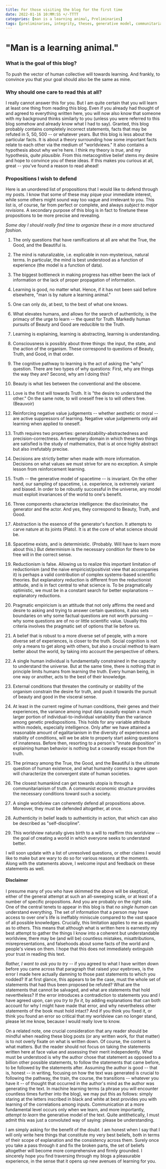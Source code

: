 ```yaml
---
title: For those visiting the blog for the first time
date: 2022-01-16 10:MM:SS +/-TTTT
categories: [man is a learning animal, Preliminaries]
tags: [preliminaries, integrity, theses, generative model, communitarianism, ml]
---
```


# **"Man is a learning animal."**


### What is the goal of this blog?

To push the vector of human collective will towards learning.
And frankly, to convince you that your goal should also be the same as mine.

### Why should one care to read this at all?
I really cannot answer this for you. But I am quite certain that you will learn at least one thing from reading this blog. Even if you already had thought of and agreed to everything written here, you will now also know that someone with my background thinks similarly to you (unless you were referred to this blog somehow and already know what I had to say). Granted, this blog probably contains completely incorrect statements, facts that may be refuted in 5, 50, 500 -- or whatever years. But this blog is less about the particular facts. It is about a theory surrounding how some important facts relate to each other via the medium of "worldviews." It also contains a hypothesis about why we're here. I think my theory is *true*, and my hypothesis, *quite plausible*. From this metacognitive belief stems my desire and hope to convince you of these ideas. If this makes you curious at all, great -- you've found a reason to read ahead!

### Propositions I wish to defend
Here is an unordered list of propositions that I would like to defend through my posts. I know that some of these may pique your immediate interest, while some others might sound way too vague and irrelevant to you. This list is, of course, far from perfect or complete, and always *subject to major revisions*. A secondary purpose of this blog is in fact to finetune these propositions to be more precise and revealing.

*Some day I should really find time to organize these in a more structured fashion.*

1. The only questions that have ramifications at all are what the True, the Good, and the Beautiful is.

2. The mind is naturalizable, i.e. explicable in non-mysterious, natural terms. In particular, the mind is best understood as a function of experience (the model is a function of data).

3. The biggest bottleneck in making progress has either been the lack of information or the lack of proper propagation of information.

4. Learning is good, no matter what. Hence, if it has not been said before elsewhere, "man is by nature a learning animal."

5. One can only do, at best, to the best of what one knows.

6. What elevates humans, and allows for the search of authenticity, is the primacy of the urge to learn -- the quest for Truth. Markedly human pursuits of Beauty and Good are reducible to the Truth.

7. Learning is explaining, learning is abstracting, learning is understanding.

8. Consciousness is possibly about three things: the input, the state, and the action of the organism. These correspond to questions of Beauty, Truth, and Good, in that order.

9. The cognitive pathway to learning is the act of asking the "why" question. There are two types of why questions: First, why are things the way they are? Second, why am I doing this?

10. Beauty is what lies between the conventional and the obscene.

11. Love is the first will towards Truth. It is "the desire to understand the other." On the same note, to will oneself free is to will others free. (Beauvoir)

12. Reinforcing negative value judgements -- whether aesthetic or moral -- are active suppressors of learning. Negative value judgements only aid learning when applied to oneself.

13. Truth requires two properties: generalizability-abstractedness and precision-correctness. An exemplary domain in which these two things are satisfied is the study of mathematics, that is at once highly abstract but also irrefutably precise.

14. Decisions are strictly better when made with more information. Decisions on what values we must strive for are no exception. A simple lesson from reinforcement learning.

15. Truth -- the generative model of spacetime -- is invariant. On the other hand, our sampling of spacetime, i.e. experience, is extremely variant and biased. In order to be robustly successful in the universe, any model must exploit invariances of the world to one's benefit.

16. Three components characterize intelligence: the discriminator, the generator and the actor. And yes, they correspond to Beauty, Truth, and Good.

17. Abstraction is the essence of the generator's function. It attempts to carve nature at its joints (Plato). It is at the core of what science should be.

18. Spacetime exists, and is deterministic. (Probably. Will have to learn more about this.) But determinism is the necessary condition for there to be free will in the correct sense.

19. Reductionism is false. Allowing us to realize this important limitation of reductionism (and the naive empiricist/positivist view that accompanies it) is perhaps a valid contribution of complex systems-based scientific theories. But explanatory reduction is different from the reductionist attitude, and is in fact central to what science is. To be pragmatically optimistic, we must be in a constant search for better explanations -- explanatory reductions.

20. Pragmatic empiricism is an attitude that not only affirms the need and desire to asking and trying to answer certain questions, it also sets boundaries on why some factual questions are not worth pursuing -- why some questions are of no or little scientific value. Usually this criteria involves the pragmatic set of options that lie before us.

21. A belief that is robust to a more diverse set of people, with a more diverse set of experiences, is closer to the truth. Social cognition is not only a means to get along with others, but also a crucial method to learn better about the world, by taking into account the perspective of others.

22. A single human individual is fundamentally constrained in the capacity to understand the universe. But at the same time, there is nothing that in principle limits humans from learning the truth. Every human being, in one way or another, acts to the best of their knowledge.

23. External conditions that threaten the continuity or stability of the organism constrain the desire for truth, and push it towards the pursuit of beauty and good in the visceral sense.

24. At least in the current regime of human conditions, their genes and their experiences, the variance among input data causally explain a much larger portion of individual-to-individual variability than the variance among genetic predispositions. This holds for any variable attribute within models, especially intelligence. Only after we have attained a reasonable amount of egalitarianism in the diversity of experiences and stability of conditions, will we be able to properly start asking questions of innateness. Before then, resorting to a person's "innate disposition" in explaining human behavior is nothing but a cowardly escape from the truth.

25. The primacy among the True, the Good, and the Beautiful is the ultimate question of human existence, and what humanity comes to agree upon will characterize the convergent state of human societies.

26. The closest humankind can get towards utopia is through a communitarianism of truth. A communist economic structure provides the necessary conditions toward such a society.

27. A single worldview can coherently defend all propositions above. Moreover, they must be defended altogether, at once.

28. Authenticity in belief leads to authenticity in action, that which can also be described as "self-discipline".

29. This worldview naturally gives birth to a will to reaffirm this worldview -- the goal of creating a world in which everyone seeks to understand better.



I will soon update with a list of unresolved questions, or other claims I would like to make but are wary to do so for various reasons at the moments. Along with the statements above, I welcome input and feedback on these statements as well.


#### **Disclaimer**
I presume many of you who have skimmed the above will be skeptical, either of the general attempt at such an all-sweeping scale, or at least of a number of specific propositions. And you are probably on the right side. One of the central tenets to appear in this blog is that *no single human* can understand everything. The set of information that a person may have access to over one's life is ineffably miniscule compared to the vast space of all possible knowledges. Crucially, this limitation applies to me as equally as to others. This means that although what is written here is earnestly my best attempt to gather the things I know into a coherent but understandable worldview, there may be (and will be) countless mistakes, misattributions, misrepresentations, and falsehoods about some facts of the world and people's views on them. I hope that this does not immediately extinguish your trust in reading this text.

*Rather, I want to ask you to try* -- if you agreed to what I have written down before you came across that paragraph that raised your eyebrows, is the error I made here actually damning to those past statements to which you nodded? If at first glance, this appears to be the case, must the whole set of statements that had thus been proposed be refuted? What are the statements that cannot be salvaged, and what are statements that hold nevertheless? If the error introduces a contradiction to statements you and I have agreed upon, can you *try to fix it*, by adding explanations that can both account for why I might have made that error, and why nevertheless other statements of the book must hold intact? And if you think you fixed it, or think you found an error so critical that my worldview can no longer stand, please let me know, because I would really love to know.

On a related note, one crucial consideration that any reader should be mindful when reading these blog posts (or any written work, for that matter) is to not overly fixate on what is written down. Of course, the content is what matters. But the reader should not focus on taking the statements written here at face value and assessing their merit independently. What must be understood is why the author chose that statement as opposed to a billion other possible statements, to follow the statements that came before, to be followed by the statements after. Assuming the author is good -- that is, honest -- in writing, focusing on how the text was generated is crucial to following the pathway, the train, the course, the transitions -- whatever you have it -- of thought that occurred in the author's mind as the author was generating the text. In machine learning terms (a phrase you will encounter countless times further into the blog), we may put this as follows: simply staring at the letters inscribed in black and white at best provides you with learning of the correlations among inputs. Communication at a more fundamental level occurs only when we learn, and more importantly, *attempt to learn* the generative model of the text. Quite antithetically, I must admit this was just a convoluted way of saying: please be understanding.

I am simply asking for the benefit of the doubt. I am honest when I say that I will only write here things that constitute my very best beliefs, both in terms of their scope of explanation and the consistency across them. Surely once you take a pass through it and fix the broken parts, the set of beliefs altogether will become more comprehensive and firmly grounded. I sincerely hope you find traversing through my blogs a pleasurable experience, in the sense that it opens up new avenues of learning for you.

